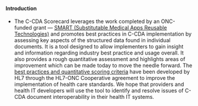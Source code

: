 #### Introduction

* The C-CDA Scorecard leverages the work completed by an ONC-funded grant — [SMART (Substitutable Medical Apps Reusable Technologies)](https://www.healthit.gov/policy-researchers-implementers/substitutable-medical-apps-reusable-technologies) and promotes best practices in C-CDA implementation by assessing key aspects of the structured data found in individual documents. It is a tool designed to allow implementers to gain insight and information regarding industry best practice and usage overall. It also provides a rough quantitative assessment and highlights areas of improvement which can be made today to move the needle forward. The [best practices and quantitative scoring criteria](http://www.hl7.org/documentcenter/public/wg/structure/C-CDA%20Scorecard%20Rubrics%203.pptx) have been developed by HL7 through the HL7-ONC Cooperative agreement to improve the implementation of health care standards. We hope that providers and health IT developers will use the tool to identify and resolve issues of C-CDA document interoperability in their health IT systems.
